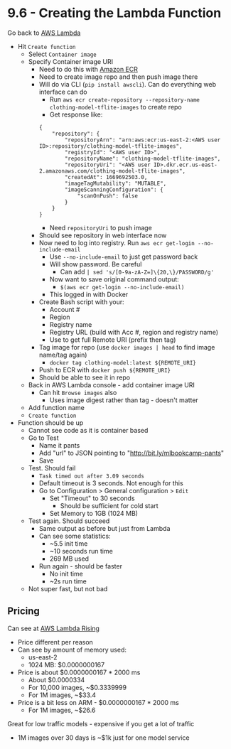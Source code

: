 # 9.6 - Creating the Lambda Function

Go back to [AWS Lambda](https://console.aws.amazon.com/lambda/)
- Hit `Create function`
    - Select `Container image`
    - Specify Container image URI
        - Need to do this with [Amazon ECR](https://console.aws.amazon.com/ecr)
        - Need to create image repo and then push image there
        - Will do via CLI (`pip install awscli`). Can do everything web interface can do
            - Run `aws ecr create-repository --repository-name clothing-model-tflite-images` to create repo
            - Get response like:
            ```
            {
                "repository": {
                    "repositoryArn": "arn:aws:ecr:us-east-2:<AWS user ID>:repository/clothing-model-tflite-images",
                    "registryId": "<AWS user ID>",
                    "repositoryName": "clothing-model-tflite-images",
                    "repositoryUri": "<AWS user ID>.dkr.ecr.us-east-2.amazonaws.com/clothing-model-tflite-images",
                    "createdAt": 1669692503.0,
                    "imageTagMutability": "MUTABLE",
                    "imageScanningConfiguration": {
                        "scanOnPush": false
                    }
                }
            }
            ```
            - Need `repositoryUri` to push image
        - Should see repository in web interface now
        - Now need to log into registry. Run `aws ecr get-login --no-include-email`
            - Use `--no-include-email` to just get password back
            - Will show password. Be careful
                - Can add `| sed 's/[0-9a-zA-Z=]\{20,\}/PASSWORD/g'`
            - Now want to save original command output:
                - `$(aws ecr get-login --no-include-email)`
            - This logged in with Docker
        - Create Bash script with your:
            - Account #
            - Region
            - Registry name
            - Registry URL (build with Acc #, region and registry name)
            - Use to get full Remote URI (prefix then tag)
        - Tag image for repo (use `docker images | head` to find image name/tag again)
            - `docker tag clothing-model:latest ${REMOTE_URI}`
        - Push to ECR with `docker push ${REMOTE_URI}`
        - Should be able to see it in repo
    - Back in AWS Lambda console - add container image URI
        - Can hit `Browse images` also
            - Uses image digest rather than tag - doesn't matter
    - Add function name
    - `Create function`
- Function should be up
    - Cannot see code as it is container based
    - Go to Test 
        - Name it pants
        - Add "url" to JSON pointing to "http://bit.ly/mlbookcamp-pants"
        - Save
    - Test. Should fail
        - `Task timed out after 3.09 seconds`
        - Default timeout is 3 seconds. Not enough for this
        - Go to Configuration > General configuration > `Edit`
            - Set "Timeout" to 30 seconds
                - Should be sufficient for cold start
            - Set Memory to 1GB (1024 MB)
    - Test again. Should succeed
        - Same output as before but just from Lambda
        - Can see some statistics:
            - ~5.5 init time
            - ~10 seconds run time
            - 269 MB used
        - Run again - should be faster
            - No init time
            - ~2s run time
    - Not super fast, but not bad

## Pricing
Can see at [AWS Lambda Rising](https://aws.amazon.com/lambda/pricing/)
- Price different per reason
- Can see by amount of memory used:
    - us-east-2
    - 1024 MB: $0.0000000167
- Price is about $0.0000000167 * 2000 ms
    - About $0.0000334
    - For 10,000 images, ~$0.3339999
    - For 1M images, ~$33.4
- Price is a bit less on ARM - $0.0000000167 * 2000 ms
    - For 1M images, ~$26.6

Great for low traffic models - expensive if you get a lot of traffic
- 1M images over 30 days is ~$1k just for one model service